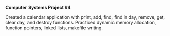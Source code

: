 **Computer Systems Project #4**

Created a calendar application with print, add, find, find in day, remove, get, clear day, and destroy functions.
Practiced dynamic memory allocation, function pointers, linked lists, makefile writing.
